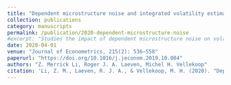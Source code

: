 ```yaml
---
title: "Dependent microstructure noise and integrated volatility estimation from high-frequency data"
collection: publications
category: manuscripts
permalink: /publication/2020-dependent-microstructure-noise
#excerpt: "Studies the impact of dependent microstructure noise on volatility estimation and proposes new estimators."
date: 2020-04-01
venue: "Journal of Econometrics, 215(2): 536–558"
paperurl: "https://doi.org/10.1016/j.jeconom.2019.10.004"
authors: "Z. Merrick Li, Roger J. A. Laeven, Michel H. Vellekoop"
citation: 'Li, Z. M., Laeven, R. J. A., & Vellekoop, M. H. (2020). "Dependent microstructure noise and integrated volatility estimation from high-frequency data." <i>Journal of Econometrics</i>, 215(2), 536–558.'
---
```

